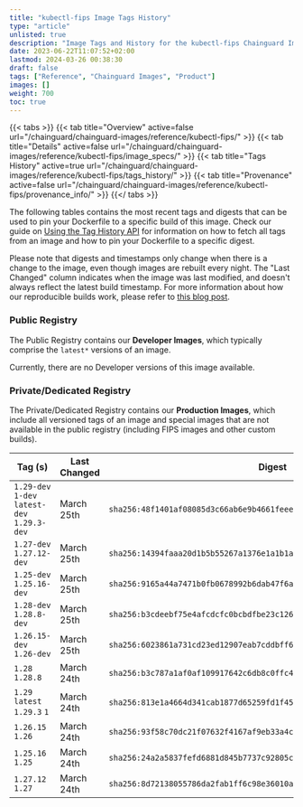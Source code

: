 ```yaml
---
title: "kubectl-fips Image Tags History"
type: "article"
unlisted: true
description: "Image Tags and History for the kubectl-fips Chainguard Image"
date: 2023-06-22T11:07:52+02:00
lastmod: 2024-03-26 00:38:30
draft: false
tags: ["Reference", "Chainguard Images", "Product"]
images: []
weight: 700
toc: true
---
```


{{< tabs >}}
{{< tab title="Overview" active=false url="/chainguard/chainguard-images/reference/kubectl-fips/" >}}
{{< tab title="Details" active=false url="/chainguard/chainguard-images/reference/kubectl-fips/image_specs/" >}}
{{< tab title="Tags History" active=true url="/chainguard/chainguard-images/reference/kubectl-fips/tags_history/" >}}
{{< tab title="Provenance" active=false url="/chainguard/chainguard-images/reference/kubectl-fips/provenance_info/" >}}
{{</ tabs >}}

The following tables contains the most recent tags and digests that can be used to pin your Dockerfile to a specific build of this image. Check our guide on [Using the Tag History API](/chainguard/chainguard-images/using-the-tag-history-api/) for information on how to fetch all tags from an image and how to pin your Dockerfile to a specific digest.

Please note that digests and timestamps only change when there is a change to the image, even though images are rebuilt every night. The "Last Changed" column indicates when the image was last modified, and doesn't always reflect the latest build timestamp. For more information about how our reproducible builds work, please refer to [this blog post](https://www.chainguard.dev/unchained/reproducing-chainguards-reproducible-image-builds).

### Public Registry
The Public Registry contains our **Developer Images**, which typically comprise the `latest*` versions of an image.

Currently, there are no Developer versions of this image available.

### Private/Dedicated Registry
The Private/Dedicated Registry contains our **Production Images**, which include all versioned tags of an image and special images that are not available in the public registry (including FIPS images and other custom builds).

| Tag (s)                                       | Last Changed | Digest                                                                    |
|-----------------------------------------------|--------------|---------------------------------------------------------------------------|
|  `1.29-dev` `1-dev` `latest-dev` `1.29.3-dev` | March 25th   | `sha256:48f1401af08085d3c66ab6e9b4661feee455eba0373df9c92b246c81aaca7bf2` |
|  `1.27-dev` `1.27.12-dev`                     | March 25th   | `sha256:14394faaa20d1b5b55267a1376e1a1b1ad1dc066fc06ce1e9c969b38bd87ba7d` |
|  `1.25-dev` `1.25.16-dev`                     | March 25th   | `sha256:9165a44a7471b0fb0678992b6dab47f6add28e44f33e1d99376acb64861ff8cf` |
|  `1.28-dev` `1.28.8-dev`                      | March 25th   | `sha256:b3cdeebf75e4afcdcfc0bcbdfbe23c1267cd3dbe32c5c1ad1d0676c23fb2d8a4` |
|  `1.26.15-dev` `1.26-dev`                     | March 25th   | `sha256:6023861a731cd23ed12907eab7cddbff6918e9de1e24af01c4ce92b7b1264f37` |
|  `1.28` `1.28.8`                              | March 24th   | `sha256:b3c787a1af0af109917642c6db8c0ffc4eef5b19c8e4c5c8538e4548f5f7ab0a` |
|  `1.29` `latest` `1.29.3` `1`                 | March 24th   | `sha256:813e1a4664d341cab1877d65259fd1f45f71b01ff12bc115533ce6e3a6a52956` |
|  `1.26.15` `1.26`                             | March 24th   | `sha256:93f58c70dc21f07632f4167af9eb33a4c23070e4e7af5d27b71c5d9f5dd837db` |
|  `1.25.16` `1.25`                             | March 24th   | `sha256:24a2a5837fefd6881d845b7737c92805cbe9f22e429765733d1a2b187fdec254` |
|  `1.27.12` `1.27`                             | March 24th   | `sha256:8d72138055786da2fab1ff6c98e36010a5ac9ef8319324b7536c5fa697f19986` |

